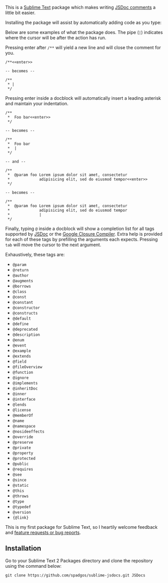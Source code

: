 This is a [Sublime Text][1] package which makes writing [JSDoc comments][2] a little bit easier.

Installing the package will assist by automatically adding code as you type:

Below are some examples of what the package does. The pipe (`|`) indicates where the cursor will be after the action has run.

Pressing enter after `/**` will yield a new line and will close the comment for you.

    /**<<enter>>

    -- becomes --

    /**
     * |
     */

Pressing enter inside a docblock will automatically insert a leading asterisk and maintain your indentation.

    /**
     *  Foo bar<<enter>>
     */

    -- becomes --

    /**
     *  Foo bar
     *  |
     */
    
    -- and --

    /**
     *  @param foo Lorem ipsum dolor sit amet, consectetur
     *             adipisicing elit, sed do eiusmod tempor<<enter>>
     */
    
    -- becomes --

    /**
     *  @param foo Lorem ipsum dolor sit amet, consectetur
     *             adipisicing elit, sed do eiusmod tempor
     *             |
     */

Finally, typing `@` inside a docblock will show a completion list for all tags supported by [JSDoc][2] or the [Google Closure Compiler][3]. Extra help is provided for each of these tags by prefilling the arguments each expects. Pressing `tab` will move the cursor to the next argument.

Exhaustively, these tags are:

- `@param`
- `@return`
- `@author`
- `@augments`
- `@borrows`
- `@class`
- `@const`
- `@constant`
- `@constructor`
- `@constructs`
- `@default`
- `@define`
- `@deprecated`
- `@description`
- `@enum`
- `@event`
- `@example`
- `@extends`
- `@field`
- `@fileOverview`
- `@function`
- `@ignore`
- `@implements`
- `@inheritDoc`
- `@inner`
- `@interface`
- `@lends`
- `@license`
- `@memberOf`
- `@name`
- `@namespace`
- `@nosideeffects`
- `@override`
- `@preserve`
- `@private`
- `@property`
- `@protected`
- `@public`
- `@requires`
- `@see`
- `@since`
- `@static`
- `@this`
- `@throws`
- `@type`
- `@typedef`
- `@version`
- `{@link}`

This is my first package for Sublime Text, so I heartily welcome feedback and [feature requests or bug reports][4].

## Installation ##

Go to your Sublime Text 2 Packages directory and clone the repository using the command below:

    git clone https://github.com/spadgos/sublime-jsdocs.git JSDocs


[1]: http://www.sublimetext.com/
[2]: http://code.google.com/p/jsdoc-toolkit/wiki/TagReference
[3]: http://code.google.com/closure/compiler/docs/js-for-compiler.html
[4]: https://github.com/spadgos/sublime-jsdocs/issues
